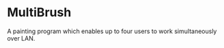 MultiBrush
==========

A painting program which enables up to four users to work simultaneously over LAN. 